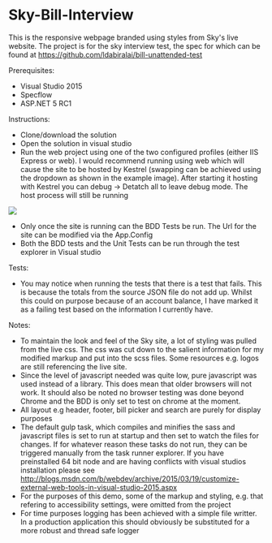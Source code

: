 # Sky-Bill-Interview

This is the responsive webpage branded using styles from Sky's live website. The project is for the sky interview test, the spec for which can be found at https://github.com/ldabiralai/bill-unattended-test

Prerequisites:
* Visual Studio 2015
* Specflow
* ASP.NET 5 RC1

Instructions:
* Clone/download the solution
* Open the solution in visual studio
* Run the web project using one of the two configured profiles (either IIS Express or web). I would recommend running using web which will cause the site to be hosted by Kestrel (swapping can be achieved using the dropdown as shown in the example image). After starting it hosting with Kestrel you can debug -> Detatch all to leave debug mode. The host process will still be running

<img src="http://blogs.msdn.com/resized-image.ashx/__size/550x0/__key/communityserver-blogs-components-weblogfiles/00-00-00-63-56/0458.commands.png" />

* Only once the site is running can the BDD Tests be run. The Url for the site can be modified via the App.Config
* Both the BDD tests and the Unit Tests can be run through the test explorer in Visual studio

Tests:
* You may notice when running the tests that there is a test that fails. This is because the totals from the source JSON file do not add up. Whilst this could on purpose because of an account balance, I have marked it as a failing test based on the information I currently have.

Notes: 
* To maintain the look and feel of the Sky site, a lot of styling was pulled from the live css. The css was cut down to the salient information for my modified markup and put into the scss files. Some resources e.g. logos are still referencing the live site.
* Since the level of javascript needed was quite low, pure javascript was used instead of a library. This does mean that older browsers will not work. It should also be noted no browser testing was done beyond Chrome and the BDD is only set to test on chrome at the moment.
* All layout e.g header, footer, bill picker and search are purely for display purposes
* The default gulp task, which compiles and minifies the sass and javascript files is set to run at startup and then set to watch the files for changes. If for whatever reason these tasks do not run, they can be triggered manually from the task runner explorer. If you have preinstalled 64 bit node and are having conflicts with visual studios installation please see http://blogs.msdn.com/b/webdev/archive/2015/03/19/customize-external-web-tools-in-visual-studio-2015.aspx
* For the purposes of this demo, some of the markup and styling, e.g. that refering to accessibility settings, were omitted from the project
* For time purposes logging has been achieved with a simple file writter. In a production application this should obviously be substituted for a more robust and thread safe logger
